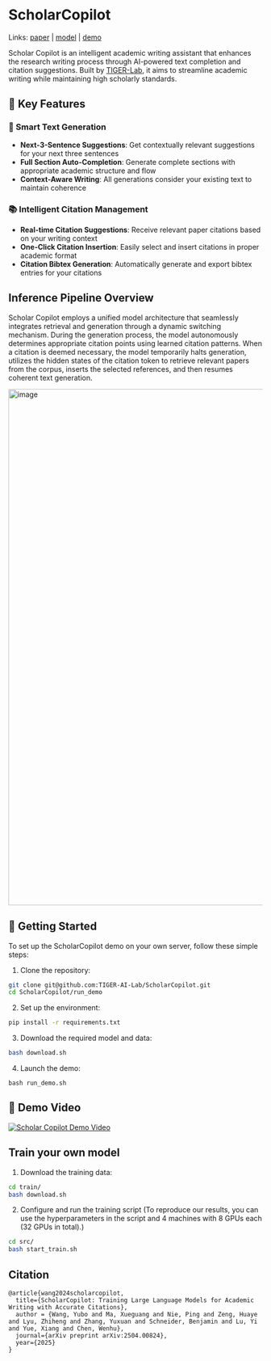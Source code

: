 # ScholarCopilot

Links: [paper](https://arxiv.org/abs/2504.00824) | [model](https://huggingface.co/TIGER-Lab/ScholarCopilot-v1) | [demo](https://huggingface.co/spaces/TIGER-Lab/ScholarCopilot)

Scholar Copilot is an intelligent academic writing assistant that enhances the research writing process through AI-powered text completion and citation suggestions. Built by [TIGER-Lab](https://huggingface.co/TIGER-Lab), it aims to streamline academic writing while maintaining high scholarly standards.

## 🌟 Key Features

### 📝 Smart Text Generation
- **Next-3-Sentence Suggestions**: Get contextually relevant suggestions for your next three sentences
- **Full Section Auto-Completion**: Generate complete sections with appropriate academic structure and flow
- **Context-Aware Writing**: All generations consider your existing text to maintain coherence

### 📚 Intelligent Citation Management
- **Real-time Citation Suggestions**: Receive relevant paper citations based on your writing context
- **One-Click Citation Insertion**: Easily select and insert citations in proper academic format
- **Citation Bibtex Generation**: Automatically generate and export bibtex entries for your citations

## Inference Pipeline Overview

Scholar Copilot employs a unified model architecture that seamlessly integrates retrieval and generation through a dynamic switching mechanism. During the generation process, the model autonomously determines appropriate citation points using learned citation patterns. When a citation is deemed necessary, the model temporarily halts generation, utilizes the hidden states of the citation token to retrieve relevant papers from the corpus, inserts the selected references, and then resumes coherent text generation.

<img width="1022" alt="image" src="https://github.com/user-attachments/assets/487890f7-c450-49d6-ac3c-da2d9fb48eba">


## 🚀 Getting Started

To set up the ScholarCopilot demo on your own server, follow these simple steps:

1. Clone the repository:
```bash
git clone git@github.com:TIGER-AI-Lab/ScholarCopilot.git
cd ScholarCopilot/run_demo
```

2. Set up the environment:
```bash
pip install -r requirements.txt
```

3. Download the required model and data:
```bash
bash download.sh
```

4. Launch the demo:
```
bash run_demo.sh
```

## 📖 Demo Video

[![Scholar Copilot Demo Video](https://img.youtube.com/vi/QlY7S52sWDA/maxresdefault.jpg)](https://www.youtube.com/watch?v=QlY7S52sWDA)


## Train your own model

1. Download the training data:
```bash
cd train/
bash download.sh
```

2. Configure and run the training script (To reproduce our results, you can use the hyperparameters in the script and 4 machines with 8 GPUs each (32 GPUs in total).)
```bash
cd src/
bash start_train.sh
```

## Citation
```
@article{wang2024scholarcopilot,
  title={ScholarCopilot: Training Large Language Models for Academic Writing with Accurate Citations},
  author = {Wang, Yubo and Ma, Xueguang and Nie, Ping and Zeng, Huaye and Lyu, Zhiheng and Zhang, Yuxuan and Schneider, Benjamin and Lu, Yi and Yue, Xiang and Chen, Wenhu},
  journal={arXiv preprint arXiv:2504.00824},
  year={2025}
}
```

